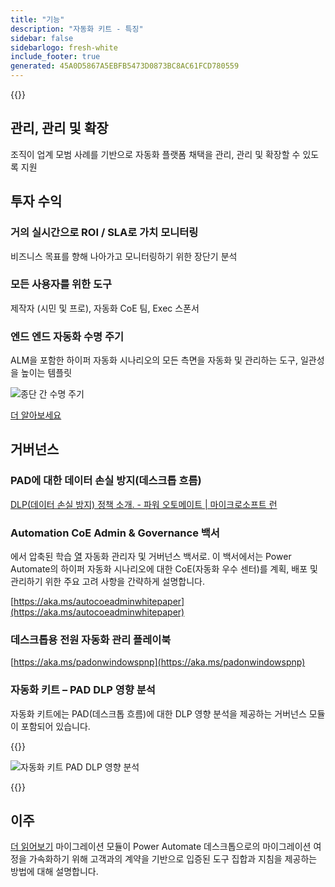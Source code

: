 ```yaml
---
title: "기능"
description: "자동화 키트 - 특징"
sidebar: false
sidebarlogo: fresh-white
include_footer: true
generated: 45A0D5867A5EBFB5473D0873BC8AC61FCD780559
---
```


{{<toc>}}

## 관리, 관리 및 확장

조직이 업계 모범 사례를 기반으로 자동화 플랫폼 채택을 관리, 관리 및 확장할 수 있도록 지원

## 투자 수익

### 거의 실시간으로 ROI / SLA로 가치 모니터링

비즈니스 목표를 향해 나아가고 모니터링하기 위한 장단기 분석

### 모든 사용자를 위한 도구

제작자 (시민 및 프로), 자동화 CoE 팀, Exec 스폰서

### 엔드 엔드 자동화 수명 주기

ALM을 포함한 하이퍼 자동화 시나리오의 모든 측면을 자동화 및 관리하는 도구, 일관성을 높이는 템플릿

![종단 간 수명 주기](/images/illustrations/end-to-end.png)

[더 알아보세요](https://learn.microsoft.com/power-automate/guidance/automation-kit/overview/automation-coe-strategy#automation-lifecycle)

## 거버넌스

### PAD에 대한 데이터 손실 방지(데스크톱 흐름)

[DLP(데이터 손실 방지) 정책 소개. - 파워 오토메이트 | 마이크로소프트 런](https://learn.microsoft.com/power-automate/prevent-data-loss#data-loss-prevention-for-desktop-flows-preview)

### Automation CoE Admin & Governance 백서

에서 압축된 학습 [열](https://learn.microsoft.com/power-platform/guidance/automation-coe/heat) 자동화 관리자 및 거버넌스 백서로. 이 백서에서는 Power Automate의 하이퍼 자동화 시나리오에 대한 CoE(자동화 우수 센터)를 계획, 배포 및 관리하기 위한 주요 고려 사항을 간략하게 설명합니다. 

[https://aka.ms/autocoeadminwhitepaper](https://aka.ms/autocoeadminwhitepaper)

### 데스크톱용 전원 자동화 관리 플레이북

[https://aka.ms/padonwindowspnp](https://aka.ms/padonwindowspnp)

### 자동화 키트 – PAD DLP 영향 분석

자동화 키트에는 PAD(데스크톱 흐름)에 대한 DLP 영향 분석을 제공하는 거버넌스 모듈이 포함되어 있습니다.

{{<border>}}

![자동화 키트 PAD DLP 영향 분석](/images/pad-dlp-impact.png)

{{</border>}}




## 이주

[더 읽어보기](/ko/migration) 마이그레이션 모듈이 Power Automate 데스크톱으로의 마이그레이션 여정을 가속화하기 위해 고객과의 계약을 기반으로 입증된 도구 집합과 지침을 제공하는 방법에 대해 설명합니다.
